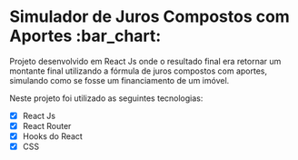 
<h1>Simulador de Juros Compostos com Aportes :bar_chart:</h1>

<p>Projeto desenvolvido em React Js onde o resultado final era retornar um montante final
  utilizando a fórmula de juros compostos com aportes, simulando como se fosse um financiamento
  de um imóvel.
  
  Neste projeto foi utilizado as seguintes tecnologias:
  
  - [x] React Js
  - [x] React Router
  - [x] Hooks do React 
  - [X] CSS
   
</p>
